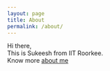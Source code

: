 ```yaml
---
layout: page
title: About
permalink: /about/
---
```


Hi there, </br>
This is Sukeesh from IIT Roorkee.</br>
Know more [about me](http://sukeesh.me/contact.html)

